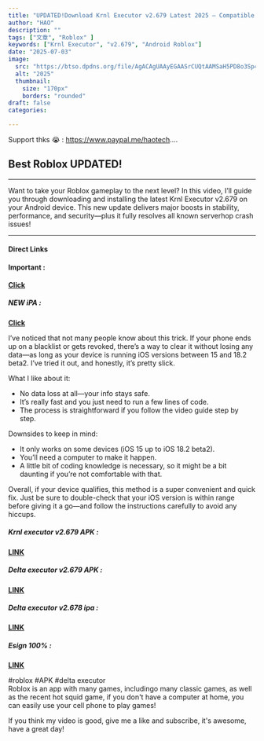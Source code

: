```yaml
---
title: "UPDATED!Download Krnl Executor v2.679 Latest 2025 – Compatible with Best Android Roblox|Best Delta"
author: "HAO"
description: ""
tags: ["文章", "Roblox" ]
keywords: ["Krnl Executor", "v2.679", "Android Roblox"]
date: "2025-07-03"
image:
  src: "https://btso.dpdns.org/file/AgACAgUAAyEGAASrCUQtAAMSaH5PD8o3Sp4nBhItCcAiy0BwQP0AAqjDMRtb5PBXvpQ9aAABlmyOAQADAgADeQADNgQ.jpg"
  alt: "2025"
  thumbnail:
    size: "170px"
    borders: "rounded"
draft: false
categories:

---
```


Support thks 😭 : https://www.paypal.me/haotech....
<!--more-->

## **Best Roblox UPDATED!**

---

Want to take your Roblox gameplay to the next level?
In this video, I’ll guide you through downloading and installing the latest Krnl Executor v2.679 on your Android device. This new update delivers major boosts in stability, performance, and security—plus it fully resolves all known serverhop crash issues!

---

#### **Direct Links**

#### **<and font style="background: "> Important :</font>** 
**[Click](https://www.paypal.me/haotech)**

##### **<and font style="background: "> NEW iPA : </font>** 
**[Click](https://www.patreon.com/hao8?utm_medium=unknown&utm_source=join_link&utm_campaign=creatorshare_creator&utm_content=copyLink)**

I’ve noticed that not many people know about this trick. If your phone ends up on a blacklist or gets revoked, there’s a way to clear it without losing any data—as long as your device is running iOS versions between 15 and 18.2 beta2. I’ve tried it out, and honestly, it’s pretty slick.

What I like about it:

- No data loss at all—your info stays safe.
- It’s really fast and you just need to run a few lines of code.
- The process is straightforward if you follow the video guide step by step.

Downsides to keep in mind:

- It only works on some devices (iOS 15 up to iOS 18.2 beta2).
- You’ll need a computer to make it happen.
- A little bit of coding knowledge is necessary, so it might be a bit daunting if you’re not comfortable with that.

Overall, if your device qualifies, this method is a super convenient and quick fix. Just be sure to double-check that your iOS version is within range before giving it a go—and follow the instructions carefully to avoid any hiccups.

##### **<font style="background:  ">Krnl executor v2.679 APK :</font>** 
**[LINK](https://www.mediafire.com/file/82ujs3zb1z2nmqm/krnl_release_2.679.762_2025.6.29_34.apk/file)**

##### **<font style="background:  ">Delta executor v2.679 APK :</font>** 
**[LINK](https://www.mediafire.com/file/tk7x1gacwnj5lv6/Delta-2.679.762.apk/file)**

##### **<font style="background:  ">Delta executor v2.678 ipa :</font>** 
**[LINK](https://haee.dpdns.org/post/roblox250703/)**

##### **<font style="background:  ">Esign 100% :</font>** 
**[LINK](https://haee.dpdns.org/post/2507022/)**

#roblox #APK #delta executor  
Roblox is an app with many games, includingo many classic games, as well as the recent hot squid game, if you don't have a computer at home, you can easily use your cell phone to play games!

If you think my video is good, give me a like and subscribe, it's awesome, have a great day!



